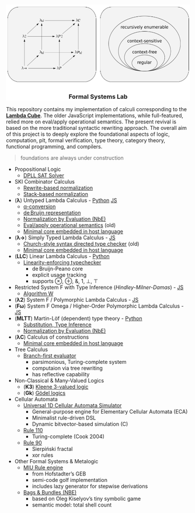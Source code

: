 <div align="center" style="background-color:white"/>
<img src="./LambdaCube.png" height="215em" width="250em"/>
<img src="./ChomskyHierarchy.png" height="215em" width="250em"/>


### Formal Systems Lab

</div>

This repository contains my implementation of calculi corresponding to the [**Lambda Cube**](https://en.wikipedia.org/wiki/Lambda_cube). The older JavaScript implementations, while full-featured, relied more on eval/apply operational semantics. The present revival is based on the more traditional syntactic rewriting approach. The overall aim of this project is to deeply explore the foundational aspects of logic, computation, plt, formal verification, type theory, category theory, functional programming, and compilers.

> foundations are always under construction

* Propositional Logic
  - [DPLL SAT Solver](https://github.com/archanpatkar/vostas)
* SKI Combinator Calculus
  - [Rewrite-based normalization](https://github.com/archanpatkar/lambdacube/blob/main/ski/rewrite.py)
  - [Stack-based normalization](https://github.com/archanpatkar/lambdacube/blob/main/ski/stack.py)
* (**λ**) Untyped Lambda Calculus - [Python](https://github.com/archanpatkar/lambdacube/blob/main/ulc) [JS](https://github.com/archanpatkar/ulc)
  - [α-conversion](https://github.com/archanpatkar/lambdacube/blob/main/ulc/lambda.py)
  - [de Bruijn representation](https://github.com/archanpatkar/lambdacube/blob/main/ulc/debruijn.py)
  - [Normalization by Evaluation (NbE)](https://github.com/archanpatkar/lambdacube/blob/main/ulc/nbe.py)
  - [Eval/apply operational semantics](https://github.com/archanpatkar/ulc/blob/master/src/eval.js) (old)
  - [Minimal core embedded in host language](https://github.com/archanpatkar/lambdacube/blob/main/coc/embedded/untyped.py)
* (**λ→**) Simply Typed Lambda Calculus - [JS](https://github.com/archanpatkar/styla)
  - [Church-style syntax directed type checker](https://github.com/archanpatkar/styla/blob/master/src/type.js) (old)
  - [Minimal core embedded in host language](https://github.com/archanpatkar/lambdacube/blob/main/coc/embedded/stlc.py)
* (**LLC**) Linear Lambda Calculus - [Python](https://github.com/archanpatkar/lambdacube/blob/main/llc/)
  - [Linearity-enforcing typechecker](https://github.com/archanpatkar/lambdacube/blob/main/llc/type.py)
    - de Bruijn-Peano core
    - explicit usage tracking
    - supports ⊗, ⊕, &, 1, ⊥, ⊤
* Restricted System F with Type Inference (*Hindley-Milner-Damas*) - [JS](https://github.com/archanpatkar/hml)
  - [Algorithm W](https://github.com/archanpatkar/hml/blob/master/src/type.js)
* (**λ2**) System F / Polymorphic Lambda Calculus - [JS](https://github.com/archanpatkar/systemF)
* (**Fω**) System F Omega / Higher-Order Polymorphic Lambda Calculus - [JS](https://github.com/archanpatkar/omega)
* (**MLTT**) Martin-Löf (dependent) type theory - [Python](https://github.com/archanpatkar/lambdacube/blob/main/mltt)
  - [Substitution, Type Inference](https://github.com/archanpatkar/lambdacube/blob/main/mltt/main.py)
  - [Normalization by Evaluation (NbE)](https://github.com/archanpatkar/lambdacube/blob/main/mltt/nbe.py)
* (**λC**) Calculus of constructions
  - [Minimal core embedded in host language](https://github.com/archanpatkar/lambdacube/blob/main/coc/embedded/dep.py)
* Tree Calculus
  - [Branch-first evaluator](https://github.com/archanpatkar/lambdacube/blob/main/tree/bfeval/src/index.js)
    - parsimonious, Turing-complete system
    - computaion via tree rewriting
    - has reflective capability
* Non-Classical & Many-Valued Logics
  - (**K3**) [Kleene 3-valued logic](https://github.com/archanpatkar/tvl)
  - (**Gk**) [Gödel logics](https://github.com/archanpatkar/godel)
* Cellular Automata
  - [Universal 1D Cellular Automata Simulator](https://github.com/archanpatkar/lambdacube/blob/main/ca/sim.c)
    - General-purpose engine for Elementary Cellular Automata (ECA)
    - Minimalist rule-driven DSL
    - Dynamic bitvector-based simulation (C)
  - [Rule 110](https://github.com/archanpatkar/lambdacube/blob/main/ca/rule110.ca)
    - Turing-complete (Cook 2004)
  - [Rule 90](https://github.com/archanpatkar/lambdacube/blob/main/ca/rule90.ca)
    - Sierpiński fractal 
    - xor rules
* Other Formal Systems & Metalogic
  - [MIU Rule engine](https://github.com/archanpatkar/mure/tree/master)
    - from Hofstadter’s GEB
    - semi-code golf implementation
    - includes lazy generator for stepwise derivations
  - [Bags & Bundles (NBE)](https://github.com/archanpatkar/lambdacube/blob/main/misc/elementary_nbe.js)
    - based on Oleg Kiselyov’s tiny symbolic game
    - semantic model: total shell count





